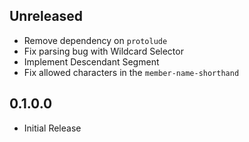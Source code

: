 ## Unreleased

- Remove dependency on `protolude`
- Fix parsing bug with Wildcard Selector
- Implement Descendant Segment
- Fix allowed characters in the `member-name-shorthand`

## 0.1.0.0

- Initial Release
